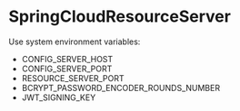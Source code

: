 # SpringCloudResourceServer

Use system environment variables:

- CONFIG_SERVER_HOST
- CONFIG_SERVER_PORT
- RESOURCE_SERVER_PORT
- BCRYPT_PASSWORD_ENCODER_ROUNDS_NUMBER
- JWT_SIGNING_KEY
